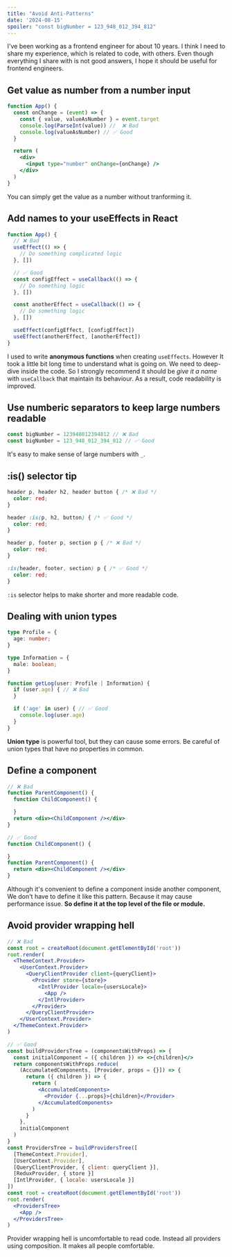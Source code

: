 ```yaml
---
title: "Avoid Anti-Patterns"
date: '2024-08-15'
spoiler: "const bigNumber = 123_948_012_394_812"
---
```


I've been working as a frontend engineer for about 10 years. I think I need to share my experience, which is related to code, with others. Even though everything I share with is not good answers, I hope it should be useful for frontend engineers.

## Get value as number from a number input

```jsx /valueAsNumber/#green
function App() {
  const onChange = (event) => {
    const { value, valueAsNumber } = event.target
    console.log(ParseInt(value)) //  ❌ Bad
    console.log(valueAsNumber) // ✅ Good
  }

  return (
    <div>
      <input type="number" onChange={onChange} />
    </div>
  )
}
```

You can simply get the value as a number without tranforming it.

## Add names to your useEffects in React

```jsx {3-5}
function App() {
  // ❌ Bad
  useEffect(() => {
    // Do something complicated logic
  }, [])

  // ✅ Good
  const configEffect = useCallback(() => {
    // Do something logic
  }, [])

  const anotherEffect = useCallback(() => {
    // Do something logic
  }, []) 

  useEffect(configEffect, [configEffect])
  useEffect(anotherEffect, [anotherEffect])
}
```

I used to write **anonymous functions** when creating `useEffects`. However It took a little bit long time to understand what is going on. We need to deep-dive inside the code. So I strongly recommend it should be _give it a name_ with `useCallback` that maintain its behaviour. As a result, code readability is improved.

## Use numberic separators to keep large numbers readable

```js {2}
const bigNumber = 123948012394812 // ❌ Bad
const bigNumber = 123_948_012_394_812 // ✅ Good
```

It's easy to make sense of large numbers with `_`.

## :is() selector tip

```css {5} {13}
header p, header h2, header button { /* ❌ Bad */
  color: red;
}

header :is(p, h2, button) { /* ✅ Good */
  color: red;
}

header p, footer p, section p { /* ❌ Bad */
  color: red;
}

:is(header, footer, section) p { /* ✅ Good */
  color: red;
}
```

`:is` selector helps to make shorter and more readable code.

## Dealing with union types

```ts
type Profile = {
  age: number;
}

type Information = {
  male: boolean;
}

function getLog(user: Profile | Information) {
  if (user.age) { // ❌ Bad
  }

  if ('age' in user) { // ✅ Good
    console.log(user.age)
  }
}
```

**Union type** is powerful tool, but they can cause some errors. Be careful of union types that have no properties in common.

## Define a component

```jsx
// ❌ Bad
function ParentComponent() {
  function ChildComponent() {

  }
  return <div><ChildComponent /></div>
}

// ✅ Good
function ChildComponent() {

}
function ParentComponent() {
  return <div><ChildComponent /></div>
}
```

Although it's convenient to define a component inside another component, We don't have to define it like this pattern. Because it may cause performance issue. **So define it at the top level of the file or module.**

## Avoid provider wrapping hell

```jsx {18-32}
// ❌ Bad
const root = createRoot(document.getElementById('root'))
root.render(
  <ThemeContext.Provider>
    <UserContext.Provider>
      <QueryClientProvider client={queryClient}>
        <Provider store={store}>
          <IntlProvider locale={usersLocale}>
            <App />
          </IntlProvider>
        </Provider>
      </QueryClientProvider>
    </UserContext.Provider>
  </ThemeContext.Provider>
)

// ✅ Good
const buildProvidersTree = (componentsWithProps) => {
  const initialComponent = ({ children }) => <>{children}</>
  return componentsWithProps.reduce(
    (AccumulatedComponents, [Provider, props = {}]) => {
      return ({ children }) => {
        return (
          <AccumulatedComponents>
            <Provider {...props}>{children}</Provider>
          </AccumulatedComponents>
        )
      }
    },
    initialComponent
  )
}
const ProvidersTree = buildProvidersTree([
  [ThemeContext.Provider],
  [UserContext.Provider],
  [QueryClientProvider, { client: queryClient }],
  [ReduxProvider, { store }]
  [IntlProvider, { locale: usersLocale }]
])
const root = createRoot(document.getElementById('root'))
root.render(
  <ProvidersTree>
    <App />
  </ProvidersTree>
)
```

Provider wrapping hell is uncomfortable to read code. Instead all providers using composition. It makes all people comfortable.




